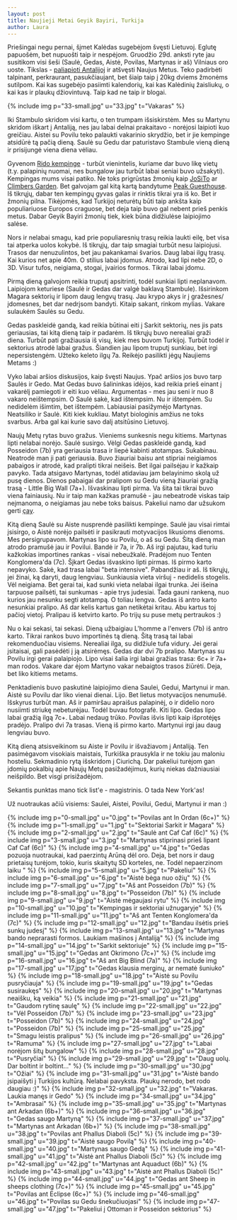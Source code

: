 ```yaml
---
layout: post
title: Naujieji Metai Geyik Bayiri, Turkija
author: Laura
---
```


Priešingai negu pernai, šįmet Kalėdas sugebėjom švęsti Lietuvoj. Eglutę papuošėm, bet nupuošti taip ir nespėjom. Gruodžio 29d. anksti ryte jau susitikom visi šeši (Saulė, Gedas, Aistė, Povilas, Martynas ir aš) Vilniaus oro uoste. Tikslas - [paliapioti Antalijoj](http://www.ukclimbing.com/articles/page.php?id=134) ir atšvęsti Naujus Metus. Teko padirbėti talpinant, perkraurant, pasukčiaujant, bet šiaip taip į 20kg dviems žmonėms sutilpom. Kai kas sugebėjo pasiimti kalendorių, kai kas Kalėdinių žaisliukų, o kai kas ir plaukų džiovintuvą. Taip kad ne taip ir blogai.

{% include img p="33-small.jpg" u="33.jpg" t="Vakaras" %}
<!--break-->

Iki Stambulo skridom visi kartu, o ten trumpam išsiskirstėm. Mes su Martynu skridom iškart į Antaliją, nes jau labai delnai prakaitavo - norėjosi laipioti kuo greičiau. Aistei su Povilu teko palaukti vakarinio skrydžio, bet ir jie kempinge atsidūrė tą pačią dieną. Saulė su Gedu dar paturistavo Stambule vieną dieną ir prisijungė viena diena vėliau.

Gyvenom [Rido kempinge](http://ridocamping.com/) - turbūt vienintelis, kuriame dar buvo likę vietų (t.y. palapinių nuomai, nes bungalow jau turbūt labai seniai buvo užsakyti). Kempingas mums visai patiko. Ne toks prigrūstas žmonių kaip [JoSiTo](http://climbingcamp-antalya.com/josito.php) ar [Climbers Garden](http://www.climbersgarden.com/). Bet galvojam gal kitą kartą bandytume [Peak Guesthouse](http://www.peakguesthouses.com/default.aspx). Iš tikrųjų, dabar ten kempingų gyvas galas ir rinktis tikrai yra iš ko. Bet ir žmonių pilna. Tikėjomės, kad Turkijoj neturėtų būti taip ankšta kaip populiariuose Europos craguose, bet deja taip buvo gal nebent prieš penkis metus. Dabar Geyik Bayiri žmonių tiek, kiek būna didžiulėse laipiojimo salėse.

Nors ir nelabai smagu, kad prie populiaresnių trasų reikia laukti eilę, bet visa tai atperka uolos kokybė. Iš tikrųjų, dar taip smagiai turbūt nesu laipiojusi. Trasos dar nenuzulintos, bet jau pakankamai švarios. Daug labai ilgų trasų. Kai kurios net apie 40m. O stilius labai įdomus. Atrodo, kad lipi nebe 2D, o 3D. Visur tufos, neigiama, stogai, įvairios formos. Tikrai labai įdomu.

Pirmą dieną galvojom reikia truputį apsitrinti, todėl sunkiai lipti neplanavom. Laipiojom keturiese (Saulė ir Gedas dar valgė baklavą Stambule). Išsirinkom Magara sektorių ir lipom daug lengvų trasų. Jau krypo akys ir į gražesnes/įdomesnes, bet dar nedrįsom bandyti. Kitaip sakant, rinkom mylias. Vakare sulaukėm Saulės su Gedu.

Gedas paskleidė gandą, kad reikia būtinai eiti į Sarkit sektorių, nes jis pats geriausias, tai kitą dieną taip ir padarėm. Iš tikrųjų buvo nerealiai graži diena. Turbūt pati gražiausia iš visų, kiek mes buvom Turkijoj. Turbūt todėl ir sektorius atrodė labai gražus. Šiandien jau lipom truputį sunkiau, bet irgi nepersistengėm. Užteko keleto ilgų 7a. Reikėjo pasilikti jėgų Naujiems Metams :)

Vyko labai aršios diskusijos, kaip švęsti Naujus. Ypač aršios jos buvo tarp Saulės ir Gedo. Mat Gedas buvo šalininkas idėjos, kad reikia prieš einant į vakarėlį pamiegoti ir eiti kuo vėliau. Argumentas - mes jau seni ir nuo 8 vakaro neištempsim. O Saulė sakė, kad ištempsim. Nu ir ištempėm. Su nedidelėm išimtim, bet ištempėm. Labiausiai pasižymėjo Martynas. Neatsiliko ir Saulė. Kiti kiek kukliau. Matyt biologinis amžius ne toks svarbus. Arba gal kai kurie savo dalį atsitūsino Lietuvoj.

Naujų Metų rytas buvo gražus. Vieniems sunkesnis negu kitiems. Martynas lipti nelabai norėjo. Saulė susirgo. Vėlgi Gedas paskleidė gandą, kad Posseidon (7b) yra geriausia trasa ir liepė kabinti atotampas. Sukabinau. Neatrodė man ji pati geriausia. Buvo žiauriai baisu ant stipriai neigiamos pabaigos ir atrodė, kad pralipti tikrai neišeis. Bet ilgai pailsėjau ir kažkaip pavyko. Tada atsigavo Martynas, todėl atidaviau jam belayinimo skolą už pusę dienos. Dienos pabaigai dar pralipom su Gedu vieną žiauriai gražią trasą - Little Big Wall (7a+). Išvaskinau lipti pirma. Va šita tai tikrai buvo viena fainiausių. Nu ir taip man kažkas pramušė - jau nebeatrodė viskas taip neįmanoma, o neigiamas jau nebe toks baisus. Pakeliui namo dar užsukom gerti [çay](http://en.wikipedia.org/wiki/Turkish_tea).

Kitą dieną Saulė su Aiste nusprendė pasilikti kempinge. Saulė jau visai rimtai įsisirgo, o Aistė norėjo pailsėti ir pasikrauti motyvacijos likusioms dienoms.  Mes persigrupavom. Martynas lipo su Povilu, o aš su Gedu. Šitą dieną man atrodo pramušė jau ir Povilui. Bandė ir 7a, ir 7b. Aš irgi pajutau, kad turiu kažkokias importines rankas - visai nebeužkalė. Pradėjom nuo Tenten Konglomera'da (7c). Šįkart Gedas išvaskino lipti pirmas. Iš pirmo karto nepavyko. Sakė, kad trasa labai "beta intensive". Pabandžiau ir aš. Iš tikrųjų, jei žinai, ką daryti, daug lengviau. Sunkiausia vieta viršuj - nedidelis stogelis. Vėl neigiama. Bet gerai tai, kad sunki vieta nelabai ilgai trunka. Jei išeina tarpuose pailsėti, tai sunkumas - apie trys judesiai. Tada gauni rankeną, nuo kurios jau nesunku segti atotampą. O toliau lengva. Gedas iš antro karto nesunkiai pralipo. Aš dar kelis kartus gan netikėtai kritau. Abu kartus toj pačioj vietoj. Pralipau iš ketvirto karto. Po trijų su puse metų pertraukos :)

Nu o kai sekasi, tai sekasi. Dieną užbaigiau L'homme a l'envers (7b) iš antro karto. Tikrai rankos buvo importinės tą dieną. Šitą trasą tai labai rekomenduočiau visiems. Nerealiai ilga, su didžiule tufa vidury. Jei gerai įsitaisai, gali pasėdėti į ją atsirėmęs. Gedas dar dvi 7b pralipo. Martynas su Povilu irgi gerai palaipiojo. Lipo visai šalia irgi labai gražias trasa: 6c+ ir 7a+ man rodos. Vakare dar ėjom Martyno vakar nebaigtos trasos žiūrėti. Deja, bet liko kitiems metams.

Penktadienis buvo paskutinė laipiojimo diena Saulei, Gedui, Martynui ir man. Aistė su Povilu dar liko vienai dienai. Lijo. Bet lietus motyvacijos nenumušė. Išskyrus turbūt man. Aš ir pamiršau apraišus palapinėj, o ir didelio noro nusiimti striukę nebeturėjau. Todėl buvau fotografė. Kiti lipo. Gedas lipo labai gražią ilgą 7c+. Labai nedaug trūko. Povilas išvis lipti kaip išprotėjęs pradėjo. Pralipo dvi 7a trasas. Vieną iš pirmo karto. Martynui irgi jau daug lengviau buvo.

Kitą dieną atsisveikinom su Aiste ir Povilu ir išvažiavom į Antaliją. Ten pasimėgavom visokiais maistais, Turkiška prausykla ir ne tokiu jau maloniu hosteliu. Sekmadinio rytą išskridom į Ciurichą. Dar pakeliui turėjom gan įdomių pokalbių apie Naujų Metų pasižadėjimus, kurių niekas dažniausiai neišpildo. Bet visgi prisižadėjom.

Sekantis punktas mano tick list'e - magistrinis. O tada New York'as!

Už nuotraukas ačiū visiems: Saulei, Aistei, Povilui, Gedui, Martynui ir man :) 

{% include img p="0-small.jpg" u="0.jpg" t="Povilas ant In Ordan (6c+)" %}
{% include img p="1-small.jpg" u="1.jpg" t="Sektoriai Sarkit ir Magara" %}
{% include img p="2-small.jpg" u="2.jpg" t="Saulė ant Caf Caf (6c)" %}
{% include img p="3-small.jpg" u="3.jpg" t="Martynas stiprinasi prieš lipant Caf Caf (6c)" %}
{% include img p="4-small.jpg" u="4.jpg" t="Gedas pozuoja nuotraukai, kad paerzintų Arūną dėl oro. Deja, bet nors ir daug prietaisų turėjom, tokio, kuris skaitytų SD korteles, ne. Todėl nepaerzinom laiku " %}
{% include img p="5-small.jpg" u="5.jpg" t="Pakeliui" %}
{% include img p="6-small.jpg" u="6.jpg" t="Aistė bėga nuo ožių" %}
{% include img p="7-small.jpg" u="7.jpg" t="Aš ant Posseidon (7b)" %}
{% include img p="8-small.jpg" u="8.jpg" t="Posseidon (7b)" %}
{% include img p="9-small.jpg" u="9.jpg" t="Aistė mėgaujasi rytu" %}
{% include img p="10-small.jpg" u="10.jpg" t="Kempingas ir sektoriai užnugaryje" %}
{% include img p="11-small.jpg" u="11.jpg" t="Aš ant Tenten Konglomera'da (7c)" %}
{% include img p="12-small.jpg" u="12.jpg" t="Bandau ilsėtis prieš sunkų judesį" %}
{% include img p="13-small.jpg" u="13.jpg" t="Martynas bando neprarasti formos. Laukiam mašinos į Antaliją" %}
{% include img p="14-small.jpg" u="14.jpg" t="Sarkit sektoriuje" %}
{% include img p="15-small.jpg" u="15.jpg" t="Gedas ant Okrimono (7c+)" %}
{% include img p="16-small.jpg" u="16.jpg" t="Aš ant Big Blind (7a)" %}
{% include img p="17-small.jpg" u="17.jpg" t="Gedas klausia merginų, ar nematė šuniuko" %}
{% include img p="18-small.jpg" u="18.jpg" t="Aistė su Povilu pusryčiauja" %}
{% include img p="19-small.jpg" u="19.jpg" t="Gedas susiraukęs" %}
{% include img p="20-small.jpg" u="20.jpg" t="Martynas neaišku, ką veikia" %}
{% include img p="21-small.jpg" u="21.jpg" t="Gaudom rytinę saulę" %}
{% include img p="22-small.jpg" u="22.jpg" t="Vėl Posseidon (7b)" %}
{% include img p="23-small.jpg" u="23.jpg" t="Posseidon (7b)" %}
{% include img p="24-small.jpg" u="24.jpg" t="Posseidon (7b)" %}
{% include img p="25-small.jpg" u="25.jpg" t="Smagu leistis pralipus" %}
{% include img p="26-small.jpg" u="26.jpg" t="Ramuma" %}
{% include img p="27-small.jpg" u="27.jpg" t="Labai norėjom šitų bungalow" %}
{% include img p="28-small.jpg" u="28.jpg" t="Pusryčiai" %}
{% include img p="29-small.jpg" u="29.jpg" t="Daug uolų. Dar boltint ir boltint..." %}
{% include img p="30-small.jpg" u="30.jpg" t="Ožiai" %}
{% include img p="31-small.jpg" u="31.jpg" t="Aistė bando įsipaišyti į Turkijos kultūrą. Nelabai pavyksta. Plaukų nerodo, bet rodo daugiau :)" %}
{% include img p="32-small.jpg" u="32.jpg" t="Vakaras. Laukia manęs ir Gedo" %}
{% include img p="34-small.jpg" u="34.jpg" t="Ambrasai" %}
{% include img p="35-small.jpg" u="35.jpg" t="Martynas ant Arkadan (6b+)" %}
{% include img p="36-small.jpg" u="36.jpg" t="Gedas saugo Martyną" %}
{% include img p="37-small.jpg" u="37.jpg" t="Martynas ant Arkadan (6b+)" %}
{% include img p="38-small.jpg" u="38.jpg" t="Povilas ant Phallus Diaboli (5c)" %}
{% include img p="39-small.jpg" u="39.jpg" t="Aistė saugo Povilą" %}
{% include img p="40-small.jpg" u="40.jpg" t="Martynas saugo Gedą" %}
{% include img p="41-small.jpg" u="41.jpg" t="Aistė ant Phallus Diaboli (5c)" %}
{% include img p="42-small.jpg" u="42.jpg" t="Martynas ant Aquaduct (6b)" %}
{% include img p="43-small.jpg" u="43.jpg" t="Aistė ant Phallus Diaboli (5c)" %}
{% include img p="44-small.jpg" u="44.jpg" t="Gedas ant Sheep in sheeps clothing (7c+)" %}
{% include img p="45-small.jpg" u="45.jpg" t="Povilas ant Eclipse (6c+)" %}
{% include img p="46-small.jpg" u="46.jpg" t="Povilas su Gedu šnekučiuojasi" %}
{% include img p="47-small.jpg" u="47.jpg" t="Pakeliui į Ottoman ir Posseidon sektorius" %}
